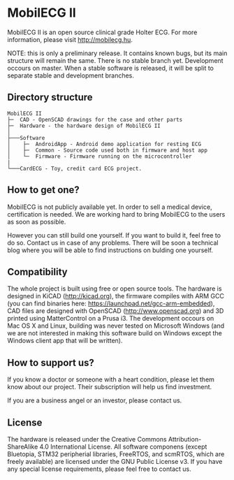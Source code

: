MobilECG II
===========

MobilECG II is an open source clinical grade Holter ECG. For more information, please visit http://mobilecg.hu.

NOTE: this is only a preliminary release. It contains known bugs, but its main structure will remain the same. There is no stable branch yet. Development occours on master. When a stable software is released, it will be split to separate stable and development branches.

Directory structure
-------------------
```
MobilECG II
├─  CAD - OpenSCAD drawings for the case and other parts
├─  Hardware - the hardware design of MobilECG II
│
├───Software
│    ├─  AndroidApp - Android demo application for resting ECG
│    ├─  Common - Source code used both in firmware and host app
│    └─  Firmware - Firmware running on the microcontroller
|
└───CardECG - Toy, credit card ECG project.

```

How to get one?
---------------

MobilECG is not publicly available yet. In order to sell a medical device, certification is needed. We are working hard to bring MobilECG to the users as soon as possible.

However you can still build one yourself. If you want to build it, feel free to do so. Contact us in case of any problems. There will be soon a technical blog where you will be able to find instructions on bulding one yourself.

Compatibility
-------------

The whole project is built using free or open source tools. The hardware is designed in KiCAD (http://kicad.org), the firmware compiles with ARM GCC (you can find binaries here: https://launchpad.net/gcc-arm-embedded), CAD files are designed with OpenSCAD (http://www.openscad.org) and 3D printed using MatterControl on a Prusa i3. The development occours on Mac OS X and Linux, building was never tested on Microsoft Windows (and we are not interested in making this software build on Windows except the Windows client app that will be written).

How to support us?
------------------

If you know a doctor or someone with a heart condition, please let them know about our project. Their subscription will help us find investment.

If you are a business angel or an investor, please contact us.

License
-------

The hardware is released under the Creative Commons Attribution-ShareAlike 4.0 International License. All software componens (except Bluetopia, STM32 peripherial libraries,
FreeRTOS, and scmRTOS, which are freely available) are licensed under the GNU Public License v3. If you have any special license requirements, please feel free to contact us.
